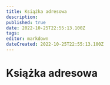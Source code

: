 ```yaml
---
title: Książka adresowa
description: 
published: true
date: 2022-10-25T22:55:13.100Z
tags: 
editor: markdown
dateCreated: 2022-10-25T22:55:13.100Z
---
```


# Książka adresowa